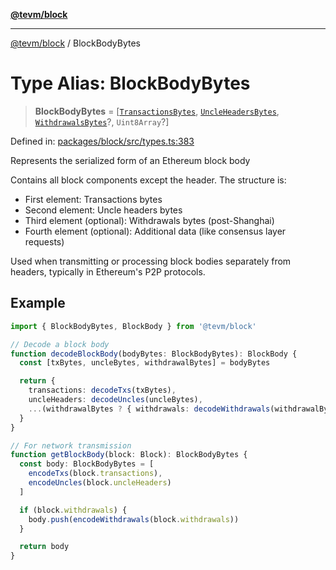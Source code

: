 [**@tevm/block**](../README.md)

***

[@tevm/block](../globals.md) / BlockBodyBytes

# Type Alias: BlockBodyBytes

> **BlockBodyBytes** = \[[`TransactionsBytes`](TransactionsBytes.md), [`UncleHeadersBytes`](UncleHeadersBytes.md), [`WithdrawalsBytes`](WithdrawalsBytes.md)?, `Uint8Array`?\]

Defined in: [packages/block/src/types.ts:383](https://github.com/evmts/tevm-monorepo/blob/main/packages/block/src/types.ts#L383)

Represents the serialized form of an Ethereum block body

Contains all block components except the header. The structure is:
- First element: Transactions bytes
- Second element: Uncle headers bytes
- Third element (optional): Withdrawals bytes (post-Shanghai)
- Fourth element (optional): Additional data (like consensus layer requests)

Used when transmitting or processing block bodies separately from headers,
typically in Ethereum's P2P protocols.

## Example

```typescript
import { BlockBodyBytes, BlockBody } from '@tevm/block'

// Decode a block body
function decodeBlockBody(bodyBytes: BlockBodyBytes): BlockBody {
  const [txBytes, uncleBytes, withdrawalBytes] = bodyBytes

  return {
    transactions: decodeTxs(txBytes),
    uncleHeaders: decodeUncles(uncleBytes),
    ...(withdrawalBytes ? { withdrawals: decodeWithdrawals(withdrawalBytes) } : {})
  }
}

// For network transmission
function getBlockBody(block: Block): BlockBodyBytes {
  const body: BlockBodyBytes = [
    encodeTxs(block.transactions),
    encodeUncles(block.uncleHeaders)
  ]

  if (block.withdrawals) {
    body.push(encodeWithdrawals(block.withdrawals))
  }

  return body
}
```
